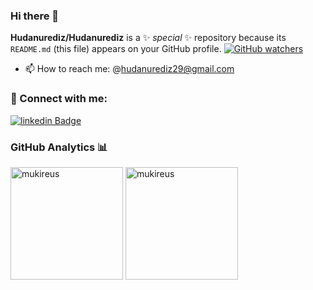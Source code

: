 ### Hi there 👋


**Hudanurediz/Hudanurediz** is a ✨ _special_ ✨ repository because its `README.md` (this file) appears on your GitHub profile.
[![GitHub watchers](https://badgen.net/github/watchers/Naereen/Strapdown.js/)](https://GitHub.com/Naereen/StrapDown.js/watchers/)
- 📫 How to reach me: @hudanurediz29@gmail.com

### 📩 Connect with me:
[![linkedin Badge](https://img.shields.io/badge/Linkedin-000000?style=for-the-badge&logo=Linkedin&logoColor=white)](https://www.linkedin.com/in/hudanurediz/)
### GitHub Analytics 📊
<img height="180em" align="center" src="https://github-readme-stats.vercel.app/api?username=Hudanurediz&show_icons=true&locale=en&theme=algolia&include_all_commits=true&count_private=true" alt="mukireus"/>
  <img height="180em" align="center" src="https://github-readme-stats.vercel.app/api/top-langs?username=Hudanurediz&show_icons=true&locale=en&layout=compact&langs_count=8&theme=algolia" alt="mukireus"/>

